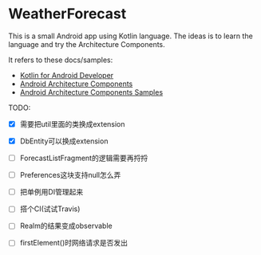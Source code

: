 # WeatherForecast
This is a small Android app using Kotlin language. The ideas is to learn the language and try the Architecture Components.

It refers to these docs/samples:
* [Kotlin for Android Developer](https://github.com/antoniolg/Kotlin-for-Android-Developers)
* [Android Architecture Components](https://developer.android.com/topic/libraries/architecture/index.html)
* [Android Architecture Components Samples](https://github.com/googlesamples/android-architecture-components)

TODO:
- [x] 需要把util里面的类换成extension
- [x] DbEntity可以换成extension
- [ ] ForecastListFragment的逻辑需要再捋捋
- [ ] Preferences这块支持null怎么弄
- [ ] 把单例用DI管理起来
- [ ] 搭个CI(试试Travis)
- [ ] Realm的结果变成observable
- [ ] firstElement()时网络请求是否发出


